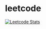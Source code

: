 # leetcode

[![Leetcode Stats](https://leetcard.jacoblin.cool/liver121888?theme=nord&font=Roboto&ext=activity)](https://leetcode.com/liver121888)
